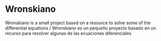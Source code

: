 # Wronskiano
Wronskiano is a small project based on a resource to solve some of the differential equations / Wronskiano es un pequeño proyecto basado en un recurso para resolver algunas de las ecuaciones diferenciales
